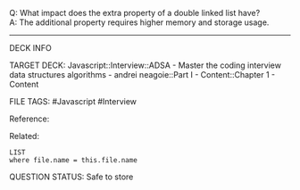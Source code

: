 Q: What impact does the extra property of a double linked list have?  
A: The additional property requires higher memory and storage usage.
<!--ID: 1693659895918-->

---

DECK INFO

TARGET DECK: Javascript::Interview::ADSA - Master the coding interview data structures algorithms - andrei neagoie::Part I - Content::Chapter 1 - Content

FILE TAGS: #Javascript #Interview

Reference:

Related:

```dataview
LIST
where file.name = this.file.name
```


QUESTION STATUS: Safe to store